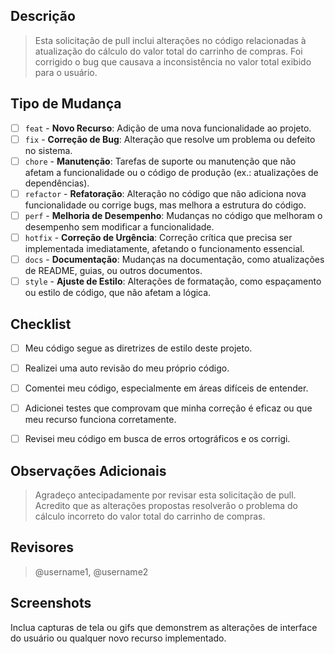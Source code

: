 ## Descrição

> Esta solicitação de pull inclui alterações no código relacionadas à atualização do cálculo do valor total do carrinho de compras. Foi corrigido o bug que causava a inconsistência no valor total exibido para o usuário.

## Tipo de Mudança

- [ ] `feat` - **Novo Recurso**: Adição de uma nova funcionalidade ao projeto.
- [ ] `fix` - **Correção de Bug**: Alteração que resolve um problema ou defeito no sistema.
- [ ] `chore` - **Manutenção**: Tarefas de suporte ou manutenção que não afetam a funcionalidade ou o código de produção (ex.: atualizações de dependências).
- [ ] `refactor` - **Refatoração**: Alteração no código que não adiciona nova funcionalidade ou corrige bugs, mas melhora a estrutura do código.
- [ ] `perf` - **Melhoria de Desempenho**: Mudanças no código que melhoram o desempenho sem modificar a funcionalidade.
- [ ] `hotfix` - **Correção de Urgência**: Correção crítica que precisa ser implementada imediatamente, afetando o funcionamento essencial.
- [ ] `docs` - **Documentação**: Mudanças na documentação, como atualizações de README, guias, ou outros documentos.
- [ ] `style` - **Ajuste de Estilo**: Alterações de formatação, como espaçamento ou estilo de código, que não afetam a lógica.

## Checklist

- [ ] Meu código segue as diretrizes de estilo deste projeto.

- [ ] Realizei uma auto revisão do meu próprio código.

- [ ] Comentei meu código, especialmente em áreas difíceis de entender.

- [ ] Adicionei testes que comprovam que minha correção é eficaz ou que meu recurso funciona corretamente.

- [ ] Revisei meu código em busca de erros ortográficos e os corrigi.

## Observações Adicionais

> Agradeço antecipadamente por revisar esta solicitação de pull. Acredito que as alterações propostas resolverão o problema do cálculo incorreto do valor total do carrinho de compras.

## Revisores

> @username1, @username2

## Screenshots

Inclua capturas de tela ou gifs que demonstrem as alterações de interface do usuário ou qualquer novo recurso implementado.
